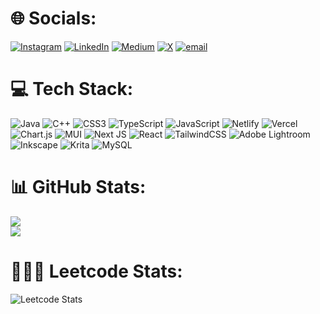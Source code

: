  

# 🌐 Socials:
[![Instagram](https://img.shields.io/badge/Instagram-%23E4405F.svg?logo=Instagram&logoColor=white)](https://instagram.com/pizzat25_) [![LinkedIn](https://img.shields.io/badge/LinkedIn-%230077B5.svg?logo=linkedin&logoColor=white)](https://linkedin.com/in/prakharporwal) [![Medium](https://img.shields.io/badge/Medium-12100E?logo=medium&logoColor=white)](https://medium.com/@pporwal2019) [![X](https://img.shields.io/badge/X-black.svg?logo=X&logoColor=white)](https://x.com/pizzat25_) [![email](https://img.shields.io/badge/Email-D14836?logo=gmail&logoColor=white)](mailto:pporwal2019@gmail.com) 


# 💻 Tech Stack:
![Java](https://img.shields.io/badge/java-%23ED8B00.svg?style=plastic&logo=openjdk&logoColor=white) ![C++](https://img.shields.io/badge/c++-%2300599C.svg?style=plastic&logo=c%2B%2B&logoColor=white) ![CSS3](https://img.shields.io/badge/css3-%231572B6.svg?style=plastic&logo=css3&logoColor=white) ![TypeScript](https://img.shields.io/badge/typescript-%23007ACC.svg?style=plastic&logo=typescript&logoColor=white) ![JavaScript](https://img.shields.io/badge/javascript-%23323330.svg?style=plastic&logo=javascript&logoColor=%23F7DF1E) ![Netlify](https://img.shields.io/badge/netlify-%23000000.svg?style=plastic&logo=netlify&logoColor=#00C7B7) ![Vercel](https://img.shields.io/badge/vercel-%23000000.svg?style=plastic&logo=vercel&logoColor=white) ![Chart.js](https://img.shields.io/badge/chart.js-F5788D.svg?style=plastic&logo=chart.js&logoColor=white) ![MUI](https://img.shields.io/badge/MUI-%230081CB.svg?style=plastic&logo=mui&logoColor=white) ![Next JS](https://img.shields.io/badge/Next-black?style=plastic&logo=next.js&logoColor=white) ![React](https://img.shields.io/badge/react-%2320232a.svg?style=plastic&logo=react&logoColor=%2361DAFB) ![TailwindCSS](https://img.shields.io/badge/tailwindcss-%2338B2AC.svg?style=plastic&logo=tailwind-css&logoColor=white) ![Adobe Lightroom](https://img.shields.io/badge/Adobe%20Lightroom-31A8FF.svg?style=plastic&logo=Adobe%20Lightroom&logoColor=white) ![Inkscape](https://img.shields.io/badge/Inkscape-e0e0e0?style=plastic&logo=inkscape&logoColor=080A13) ![Krita](https://img.shields.io/badge/Krita-203759?style=plastic&logo=krita&logoColor=EEF37B) ![MySQL](https://img.shields.io/badge/mysql-4479A1.svg?style=plastic&logo=mysql&logoColor=white)

# 📊 GitHub Stats:
![](https://github-readme-stats.vercel.app/api?username=prakharp18&theme=dark&hide_border=false&include_all_commits=false&count_private=false)<br/>
![](https://nirzak-streak-stats.vercel.app/?user=prakharp18&theme=dark&hide_border=false)<br/>

# 👨🏻‍💻 Leetcode Stats:
![Leetcode Stats](https://leetcard.jacoblin.cool/prakharp25)

